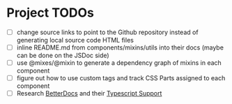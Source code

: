 # Project TODOs

- [ ] change source links to point to the Github repository instead of generating local source code HTML files
- [ ] inline README.md from components/mixins/utils into their docs (maybe can be done on the JSDoc side)
- [ ] use @mixes/@mixin to generate a dependency graph of mixins in each component
- [ ] figure out how to use custom tags and track CSS Parts assigned to each component
- [ ] Research [BetterDocs](https://github.com/SoftwareBrothers/better-docs) and their [Typescript Support](https://github.com/SoftwareBrothers/better-docs#typescript-support)
